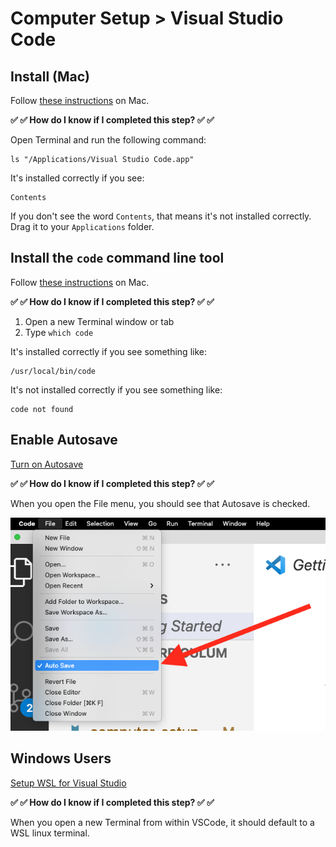 # Computer Setup > Visual Studio Code

## Install (Mac)

Follow [these instructions](https://code.visualstudio.com/docs/setup/mac) on Mac.

**✅ ✅  How do I know if I completed this step? ✅ ✅**

Open Terminal and run the following command:

```
ls "/Applications/Visual Studio Code.app"
```

It's installed correctly if you see:

```
Contents
```

If you don't see the word `Contents`, that means it's not installed correctly. Drag it to your `Applications` folder.


## Install the `code` command line tool

Follow [these instructions](https://code.visualstudio.com/docs/setup/mac) on Mac.

**✅ ✅  How do I know if I completed this step? ✅ ✅**

1. Open a new Terminal window or tab
1. Type `which code`

It's installed correctly if you see something like:

```
/usr/local/bin/code
```

It's not installed correctly if you see something like:

```
code not found
```

## Enable Autosave

[Turn on Autosave](https://code.visualstudio.com/docs/editor/codebasics#_save-auto-save)

**✅ ✅  How do I know if I completed this step? ✅ ✅**

When you open the File menu, you should see that Autosave is checked.

![](../img/vscode-autosave.png)


## Windows Users

[Setup WSL for Visual Studio](https://code.visualstudio.com/docs/remote/wsl)

**✅ ✅  How do I know if I completed this step? ✅ ✅**

When you open a new Terminal from within VSCode, it should default to a WSL linux terminal.
